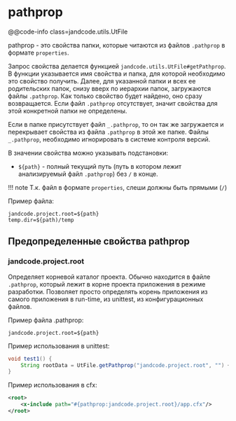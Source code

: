 
pathprop
========

@@code-info
    class=jandcode.utils.UtFile
    
pathprop - это свойства папки, которые читаются из файлов `.pathprop` в формате
`properties`.

Запрос свойства делается функцией `jandcode.utils.UtFile#getPathprop`.
В функции указывается имя свойства и папка, для которой необходимо это
свойство получить. Далее, для указанной папки и всех ее родительских папок, снизу вверх
по иерархии папок, загружаются файлы `.pathprop`. Как только свойство будет найдено,
оно сразу возвращается. Если файл `.pathprop` отсутствует, значит свойства для
этой конкретной папки не определены.

Если в папке присутствует файл `_.pathprop`, то он так же загружается и перекрывает
свойства из файла `.pathprop` в этой же папке. Файлы `_.pathprop`, необходимо игнорировать
в системе контроля версий.

В значении свойства можно указывать подстановки:

* `${path}` - полный текущий путь (путь в котором лежит анализируемый файл `.pathprop`)
  без `/` в конце.

!!! note
    Т.к. файл в формате `properties`, слеши должны быть прямыми (`/`)

Пример файла:

```
jandcode.project.root=${path}
temp.dir=${path)/temp
```


Предопределенные свойства pathprop
----------------------------------

### jandcode.project.root

Определяет корневой каталог проекта. Обычно находится в файле `.pathprop`,
который лежит в корне проекта приложения в режиме разработки. Позволяет
просто определять корень приложения из самого приложения в run-time, из
unittest, из конфигурационных файлов.

Пример файла .pathprop:

```
jandcode.project.root=${path}
```

Пример использования в unittest:

```groovy
void test1() {
    String rootData = UtFile.getPathprop("jandcode.project.root", "") + "/data"
}
```

Пример использования в cfx:

```xml
<root>
    <x-include path="#{pathprop:jandcode.project.root}/app.cfx"/>
</root>
```
